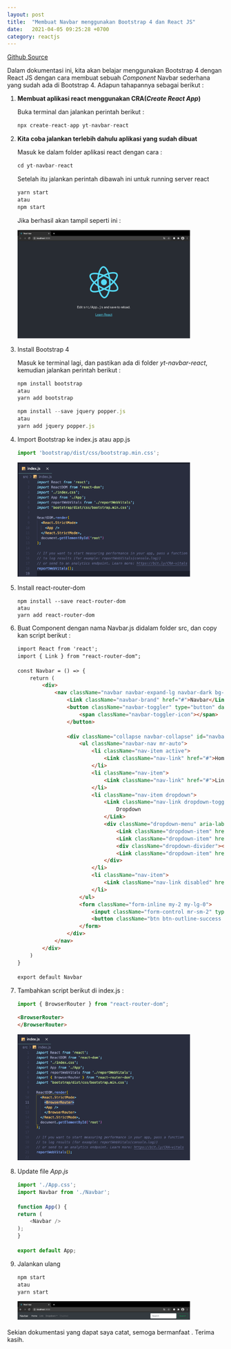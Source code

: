 ```yaml
---
layout: post
title:  "Membuat Navbar menggunakan Bootstrap 4 dan React JS"
date:   2021-04-05 09:25:28 +0700
category: reactjs
---
```


[Github Source](https://github.com/mhanifmuhsin/yt-navbar-react)

Dalam dokumentasi ini, kita akan belajar menggunakan Bootstrap 4 dengan React JS dengan cara membuat sebuah *Component* Navbar sederhana yang sudah ada di Bootstrap 4. Adapun tahapannya sebagai berikut :

1. **Membuat aplikasi react menggunakan CRA(*Create React App*)**

    Buka terminal dan jalankan perintah berikut :

    ```javascript
    npx create-react-app yt-navbar-react
    ```

2. **Kita coba jalankan terlebih dahulu aplikasi yang sudah dibuat**

    Masuk ke dalam folder aplikasi react dengan cara :

    ```javascript
    cd yt-navbar-react
    ```
    Setelah itu jalankan perintah dibawah ini untuk running server react
    ```javascript
    yarn start
    atau
    npm start
    ```

    Jika berhasil akan tampil seperti ini :

    <img src="/assets/images/rc-react-start.png" alt="photo" width="400"/>

3. Install Bootstrap 4
    
    Masuk ke terminal lagi, dan pastikan ada di folder *yt-navbar-react*, kemudian jalankan perintah berikut :

    ```javascript
    npm install bootstrap
    atau
    yarn add bootstrap
    ```

    ```javascript
    npm install --save jquery popper.js
    atau
    yarn add jquery popper.js
    ```

4. Import Bootstrap ke index.js atau app.js

    ```javascript
    import 'bootstrap/dist/css/bootstrap.min.css';
    ```

    <img src="/assets/images/rc-imp-b4.png" alt="photo" width="400"/>

5. Install react-router-dom

    ```base
    npm install --save react-router-dom
    atau
    yarn add react-router-dom
    ```

6. Buat Component dengan nama Navbar.js didalam folder src, dan copy kan script berikut :

    ```html
    import React from 'react';
    import { Link } from "react-router-dom";

    const Navbar = () => {
        return (
            <div>
                <nav className="navbar navbar-expand-lg navbar-dark bg-dark">
                    <Link className="navbar-brand" href="#">Navbar</Link>
                    <button className="navbar-toggler" type="button" data-toggle="collapse" data-target="#navbarSupportedContent" aria-controls="navbarSupportedContent" aria-expanded="false" aria-label="Toggle navigation">
                        <span className="navbar-toggler-icon"></span>
                    </button>

                    <div className="collapse navbar-collapse" id="navbarSupportedContent">
                        <ul className="navbar-nav mr-auto">
                            <li className="nav-item active">
                                <Link className="nav-link" href="#">Home <span className="sr-only">(current)</span></Link>
                            </li>
                            <li className="nav-item">
                                <Link className="nav-link" href="#">Link</Link>
                            </li>
                            <li className="nav-item dropdown">
                                <Link className="nav-link dropdown-toggle" href="#" id="navbarDropdown" role="button" data-toggle="dropdown" aria-haspopup="true" aria-expanded="false">
                                    Dropdown
                                </Link>
                                <div className="dropdown-menu" aria-labelledby="navbarDropdown">
                                    <Link className="dropdown-item" href="#">Action</Link>
                                    <Link className="dropdown-item" href="#">Another action</Link>
                                    <div className="dropdown-divider"></div>
                                    <Link className="dropdown-item" href="#">Something else here</Link>
                                </div>
                            </li>
                            <li className="nav-item">
                                <Link className="nav-link disabled" href="#" tabindex="-1" aria-disabled="true">Disabled</Link>
                            </li>
                        </ul>
                        <form className="form-inline my-2 my-lg-0">
                            <input className="form-control mr-sm-2" type="search" placeholder="Search" aria-label="Search" />
                            <button className="btn btn-outline-success my-2 my-sm-0" type="submit">Search</button>
                        </form>
                    </div>
                </nav>
            </div>
        )
    }

    export default Navbar
    ```

7. Tambahkan script berikut di index.js :

    ```javascript
    import { BrowserRouter } from "react-router-dom";
    ```

    ```html
    <BrowserRouter>
    </BrowserRouter>
    ```
    <img src="/assets/images/rc-imp-b4-1.png" alt="photo" width="400"/>

8. Update file *App.js*

    ```javascript
    import './App.css';
    import Navbar from './Navbar';

    function App() {
    return (
        <Navbar />
    );
    }

    export default App;
    ```

9. Jalankan ulang

    ```javascript
    npm start
    atau 
    yarn start
    ```
    <img src="/assets/images/rc-imp-b4-2.png" alt="photo" width="400"/>

Sekian dokumentasi yang dapat saya catat, semoga bermanfaat . Terima kasih.




